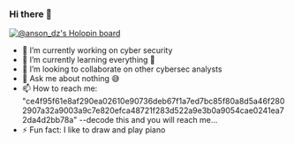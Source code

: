### Hi there 👋


[![@anson_dz's Holopin board](https://holopin.io/api/user/board?user=anson_dz)](https://holopin.io/@anson_dz)

- 🔭 I’m currently working on cyber security
- 🌱 I’m currently learning everything 🤣
- 👯 I’m looking to collaborate on other cybersec analysts
- 💬 Ask me about nothing 😅
- 📫 How to reach me: "ce4f95f61e8af290ea02610e90736deb67f1a7ed7bc85f80a8d5a46f2802907a32a9003a9c7e820efca48721f283d522a9e3b0a9054cae0241ea72da4d2bb78a" --decode this and you will reach me...
- ⚡ Fun fact: I like to draw and play piano

